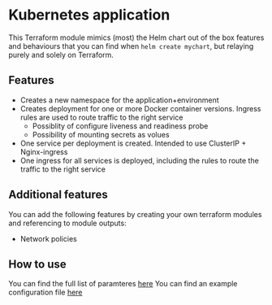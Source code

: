 # Kubernetes application

This Terraform module mimics (most) the Helm chart out of the box features and behaviours that you can find when ```helm create mychart```, but relaying purely and solely on Terraform.

## Features

* Creates a new namespace for the application+environment
* Creates deployment for one or more Docker container versions. Ingress rules are used to route traffic to the right service
  * Possiblity of configure liveness and readiness probe
  * Possibility of mounting secrets as volues
* One service per deployment is created. Intended to use ClusterIP + Nginx-ingress
* One ingress for all services is deployed, including the rules to route the traffic to the right service

## Additional features

You can add the following features by creating your own terraform modules and referencing to module outputs:

* Network policies

## How to use

You can find the full list of paramteres [here](variables.tf)
You can find an example configuration file [here](examples/app.tfvars)